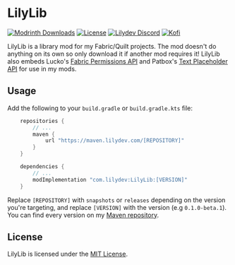 # LilyLib

[![Modrinth Downloads](https://img.shields.io/modrinth/dt/lilylib?color=00AF5C&label=downloads&style=flat-square&logo=modrinth)](https://modrinth.com/mod/lilylib)
[![License](https://img.shields.io/github/license/Lilydev-By-Jade/LilyLib?style=flat-square)](LICENSE)
[![Lilydev Discord](https://img.shields.io/discord/995465843364343883?color=5865F2&style=flat-square&label=discord)](https://discord.gg/TZAt4PA5av)
[![Kofi](https://badgen.net/badge/icon/kofi?icon=kofi&label=jadelily&color=pink&style=flat-square)](https://ko-fi.com/jadelily)

LilyLib is a library mod for my Fabric/Quilt projects. The mod doesn't do anything
on its own so only download it if another mod requires it! LilyLib also embeds
Lucko's [Fabric Permissions API](https://github.com/lucko/fabric-permissions-api)
and Patbox's [Text Placeholder API](https://github.com/Patbox/TextPlaceholderAPI)
for use in my mods.

## Usage

Add the following to your `build.gradle` or `build.gradle.kts` file:
```groovy
    repositories {
        // ...
        maven {
            url "https://maven.lilydev.com/[REPOSITORY]"
        }
    }

    dependencies {
        // ...
        modImplementation "com.lilydev:LilyLib:[VERSION]"
    }
```
Replace `[REPOSITORY]` with `snapshots` or `releases` depending on the version
you're targeting, and replace `[VERSION]` with the version (e.g `0.1.0-beta.1`).
You can find every version on my [Maven repository](https://maven.lilydev.com).



## License

LilyLib is licensed under the [MIT License](LICENSE).
